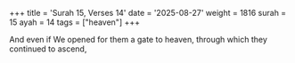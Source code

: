 +++
title = 'Surah 15, Verses 14'
date = '2025-08-27'
weight = 1816
surah = 15
ayah = 14
tags = ["heaven"]
+++

And even if We opened for them a gate to heaven, through which they continued to ascend,